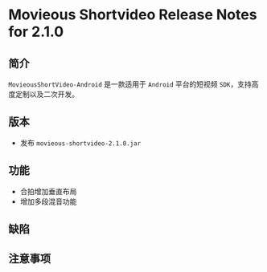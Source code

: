 # Movieous Shortvideo Release Notes for 2.1.0

## 简介

`MovieousShortVideo-Android` 是一款适用于 `Android` 平台的短视频 `SDK`，支持高度定制以及二次开发。

## 版本

* 发布 `movieous-shortvideo-2.1.0.jar`

## 功能

* 合拍增加垂直布局
* 增加多段混音功能

## 缺陷

## 注意事项
